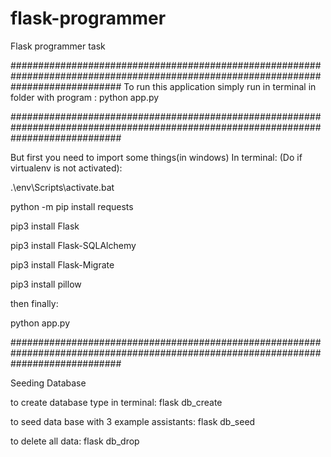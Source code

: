 # flask-programmer
Flask programmer task


####################################################################################################################################
To run this application simply run in terminal in folder with program :
python app.py


####################################################################################################################################

But first you need to import some things(in windows)
In terminal:
(Do if virtualenv is not activated):

.\env\Scripts\activate.bat

python -m pip install requests  

pip3 install Flask

pip3 install Flask-SQLAlchemy

pip3 install Flask-Migrate

pip3 install pillow

then finally:

python app.py

####################################################################################################################################

Seeding Database

to create database type in terminal:
flask db_create

to seed data base with 3 example assistants:
flask db_seed

to delete all data:
flask db_drop


